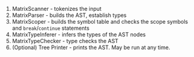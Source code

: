 1. MatrixScanner - tokenizes the input
2. MatrixParser - builds the AST, establish types
3. MatrixScoper - builds the symbol table and checks the scope symbols and `break`/`continue` statements
4. MatrixTypeInferer - infers the types of the AST nodes
5. MatrixTypeChecker - type checks the AST
6. (Optional) Tree Printer - prints the AST. May be run at any time.